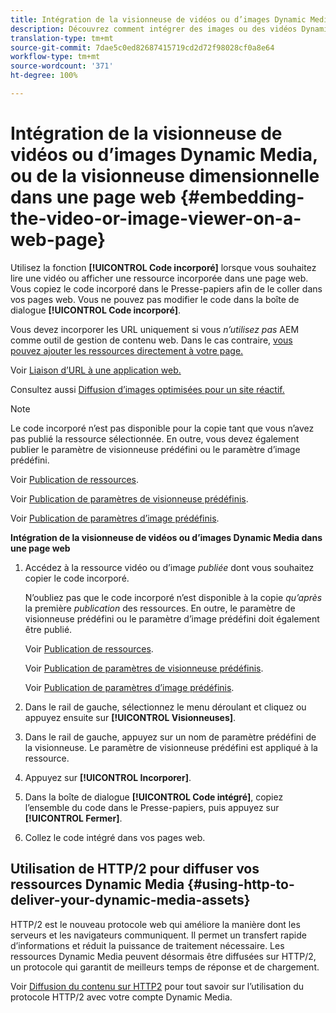 ```yaml
---
title: Intégration de la visionneuse de vidéos ou d’images Dynamic Media dans une page web
description: Découvrez comment intégrer des images ou des vidéos Dynamic Media dans une page web
translation-type: tm+mt
source-git-commit: 7dae5c0ed82687415719cd2d72f98028cf0a8e64
workflow-type: tm+mt
source-wordcount: '371'
ht-degree: 100%

---
```



# Intégration de la visionneuse de vidéos ou d’images Dynamic Media, ou de la visionneuse dimensionnelle dans une page web {#embedding-the-video-or-image-viewer-on-a-web-page}

Utilisez la fonction **[!UICONTROL Code incorporé]** lorsque vous souhaitez lire une vidéo ou afficher une ressource incorporée dans une page web. Vous copiez le code incorporé dans le Presse-papiers afin de le coller dans vos pages web. Vous ne pouvez pas modifier le code dans la boîte de dialogue **[!UICONTROL Code incorporé]**.

Vous devez incorporer les URL uniquement si vous _n’utilisez pas_ AEM comme outil de gestion de contenu web. Dans le cas contraire, [vous pouvez ajouter les ressources directement à votre page.](adding-dynamic-media-assets-to-pages.md)

Voir [Liaison d’URL à une application web.](linking-urls-to-yourwebapplication.md)

Consultez aussi [Diffusion d’images optimisées pour un site réactif.](responsive-site.md)

>[!NOTE]
>
>Le code incorporé n’est pas disponible pour la copie tant que vous n’avez pas publié la ressource sélectionnée. En outre, vous devez également publier le paramètre de visionneuse prédéfini ou le paramètre d’image prédéfini.
>
>Voir [Publication de ressources](publishing-dynamicmedia-assets.md).
>
>Voir [Publication de paramètres de visionneuse prédéfinis](managing-viewer-presets.md#publishing-viewer-presets).
>
>Voir [Publication de paramètres d’image prédéfinis](managing-image-presets.md#publishing-image-presets).

**Intégration de la visionneuse de vidéos ou d’images Dynamic Media dans une page web**

1. Accédez à la ressource vidéo ou d’image *publiée* dont vous souhaitez copier le code incorporé.

   N’oubliez pas que le code incorporé n’est disponible à la copie *qu’après* la première *publication* des ressources. En outre, le paramètre de visionneuse prédéfini ou le paramètre d’image prédéfini doit également être publié.

   Voir [Publication de ressources](publishing-dynamicmedia-assets.md).

   Voir [Publication de paramètres de visionneuse prédéfinis](managing-viewer-presets.md#publishing-viewer-presets).

   Voir [Publication de paramètres d’image prédéfinis](managing-image-presets.md#publishing-image-presets).

1. Dans le rail de gauche, sélectionnez le menu déroulant et cliquez ou appuyez ensuite sur **[!UICONTROL Visionneuses]**.
1. Dans le rail de gauche, appuyez sur un nom de paramètre prédéfini de la visionneuse. Le paramètre de visionneuse prédéfini est appliqué à la ressource.
1. Appuyez sur **[!UICONTROL Incorporer]**.
1. Dans la boîte de dialogue **[!UICONTROL Code intégré]**, copiez l’ensemble du code dans le Presse-papiers, puis appuyez sur **[!UICONTROL Fermer]**.
1. Collez le code intégré dans vos pages web.

## Utilisation de HTTP/2 pour diffuser vos ressources Dynamic Media {#using-http-to-deliver-your-dynamic-media-assets}

HTTP/2 est le nouveau protocole web qui améliore la manière dont les serveurs et les navigateurs communiquent. Il permet un transfert rapide d’informations et réduit la puissance de traitement nécessaire. Les ressources Dynamic Media peuvent désormais être diffusées sur HTTP/2, un protocole qui garantit de meilleurs temps de réponse et de chargement.

Voir [Diffusion du contenu sur HTTP2](http2faq.md) pour tout savoir sur l’utilisation du protocole HTTP/2 avec votre compte Dynamic Media.

